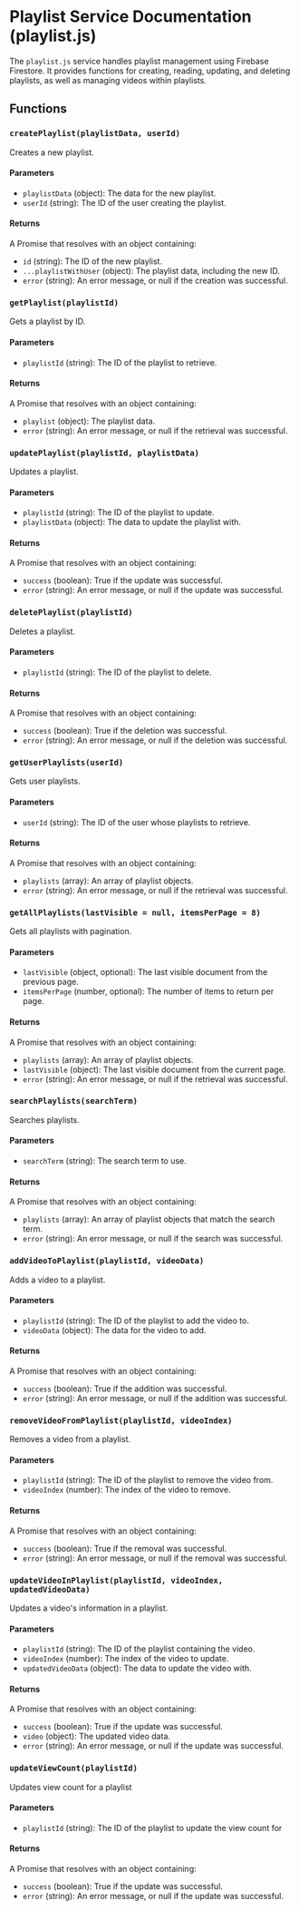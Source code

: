 # Playlist Service Documentation (playlist.js)

The `playlist.js` service handles playlist management using Firebase Firestore. It provides functions for creating, reading, updating, and deleting playlists, as well as managing videos within playlists.

## Functions

### `createPlaylist(playlistData, userId)`

Creates a new playlist.

#### Parameters

-   `playlistData` (object): The data for the new playlist.
-   `userId` (string): The ID of the user creating the playlist.

#### Returns

A Promise that resolves with an object containing:

-   `id` (string): The ID of the new playlist.
-   `...playlistWithUser` (object): The playlist data, including the new ID.
-   `error` (string): An error message, or null if the creation was successful.

### `getPlaylist(playlistId)`

Gets a playlist by ID.

#### Parameters

-   `playlistId` (string): The ID of the playlist to retrieve.

#### Returns

A Promise that resolves with an object containing:

-   `playlist` (object): The playlist data.
-   `error` (string): An error message, or null if the retrieval was successful.

### `updatePlaylist(playlistId, playlistData)`

Updates a playlist.

#### Parameters

-   `playlistId` (string): The ID of the playlist to update.
-   `playlistData` (object): The data to update the playlist with.

#### Returns

A Promise that resolves with an object containing:

-   `success` (boolean): True if the update was successful.
-   `error` (string): An error message, or null if the update was successful.

### `deletePlaylist(playlistId)`

Deletes a playlist.

#### Parameters

-   `playlistId` (string): The ID of the playlist to delete.

#### Returns

A Promise that resolves with an object containing:

-   `success` (boolean): True if the deletion was successful.
-   `error` (string): An error message, or null if the deletion was successful.

### `getUserPlaylists(userId)`

Gets user playlists.

#### Parameters

-   `userId` (string): The ID of the user whose playlists to retrieve.

#### Returns

A Promise that resolves with an object containing:

-   `playlists` (array): An array of playlist objects.
-   `error` (string): An error message, or null if the retrieval was successful.

### `getAllPlaylists(lastVisible = null, itemsPerPage = 8)`

Gets all playlists with pagination.

#### Parameters

-   `lastVisible` (object, optional): The last visible document from the previous page.
-   `itemsPerPage` (number, optional): The number of items to return per page.

#### Returns

A Promise that resolves with an object containing:

-   `playlists` (array): An array of playlist objects.
-   `lastVisible` (object): The last visible document from the current page.
-   `error` (string): An error message, or null if the retrieval was successful.

### `searchPlaylists(searchTerm)`

Searches playlists.

#### Parameters

-   `searchTerm` (string): The search term to use.

#### Returns

A Promise that resolves with an object containing:

-   `playlists` (array): An array of playlist objects that match the search term.
-   `error` (string): An error message, or null if the search was successful.

### `addVideoToPlaylist(playlistId, videoData)`

Adds a video to a playlist.

#### Parameters

-   `playlistId` (string): The ID of the playlist to add the video to.
-   `videoData` (object): The data for the video to add.

#### Returns

A Promise that resolves with an object containing:

-   `success` (boolean): True if the addition was successful.
-   `error` (string): An error message, or null if the addition was successful.

### `removeVideoFromPlaylist(playlistId, videoIndex)`

Removes a video from a playlist.

#### Parameters

-   `playlistId` (string): The ID of the playlist to remove the video from.
-   `videoIndex` (number): The index of the video to remove.

#### Returns

A Promise that resolves with an object containing:

-   `success` (boolean): True if the removal was successful.
-   `error` (string): An error message, or null if the removal was successful.

### `updateVideoInPlaylist(playlistId, videoIndex, updatedVideoData)`

Updates a video's information in a playlist.

#### Parameters

-   `playlistId` (string): The ID of the playlist containing the video.
-   `videoIndex` (number): The index of the video to update.
-   `updatedVideoData` (object): The data to update the video with.

#### Returns

A Promise that resolves with an object containing:

-   `success` (boolean): True if the update was successful.
-   `video` (object): The updated video data.
-   `error` (string): An error message, or null if the update was successful.

### `updateViewCount(playlistId)`

Updates view count for a playlist

#### Parameters

-   `playlistId` (string): The ID of the playlist to update the view count for

#### Returns

A Promise that resolves with an object containing:

-   `success` (boolean): True if the update was successful.
-   `error` (string): An error message, or null if the update was successful.

